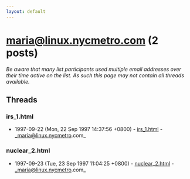 ```yaml
---
layout: default
---
```


# maria@linux.nycmetro.com (2 posts)

_Be aware that many list participants used multiple email addresses over their time active on the list. As such this page may not contain all threads available._

## Threads

### irs_1.html
+ 1997-09-22 (Mon, 22 Sep 1997 14:37:56 +0800) - [irs_1.html](/archive/1997/09/86d269903ef234adb94537228b0e33f0cdfcb06dcc2f9941a2e3d9e248b275b9) - _maria@linux.nycmetro.com_

### nuclear_2.html
+ 1997-09-23 (Tue, 23 Sep 1997 11:04:25 +0800) - [nuclear_2.html](/archive/1997/09/db2e6ca11d60406b17f01906a66cc434250faf425397a75de750fd96bfc8e5ee) - _maria@linux.nycmetro.com_

